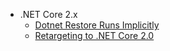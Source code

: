* .NET Core 2.x
  * [Dotnet Restore Runs Implicitly](dotnet-restore-runs-implicitly.md)
  * [Retargeting to .NET Core 2.0](retargeting-to-net-core-2.md)

